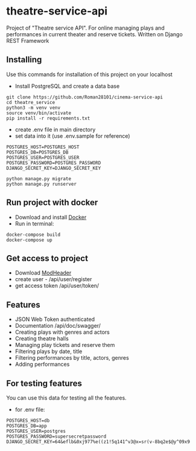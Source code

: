 # theatre-service-api

Project of "Theatre service API". For online managing plays and performances in current theater and reserve tickets. Written on Django REST Framework


## Installing

Use this commands for installation of this project on your localhost

* Install PostgreSQL and create a data base
```shell
git clone https://github.com/Roman28101/cinema-service-api
cd theatre_service
python3 -m venv venv
source venv/bin/activate
pip install -r requirements.txt
```
* create .env file in main directory
* set data into it (use .env.sample for reference)
```shell
POSTGRES_HOST=POSTGRES_HOST
POSTGRES_DB=POSTGRES_DB
POSTGRES_USER=POSTGRES_USER
POSTGRES_PASSWORD=POSTGRES_PASSWORD
DJANGO_SECRET_KEY=DJANGO_SECRET_KEY
```
```
python manage.py migrate
python manage.py runserver
```

## Run project with docker

* Download and install [Docker](https://www.docker.com/products/docker-desktop/)
* Run in terminal:

```shell
docker-compose build
docker-compose up
```


## Get access to project

* Download [ModHeader](https://chrome.google.com/webstore/detail/modheader/idgpnmonknjnojddfkpgkljpfnnfcklj?hl=en)
* create user - /api/user/register
* get access token /api/user/token/



## Features

* JSON Web Token authenticated
* Documentation /api/doc/swagger/
* Creating plays with genres and actors
* Creating theatre halls
* Managing play tickets and reserve them
* Filtering plays by date, title
* Filtering performances by title, actors, genres
* Adding performances



## For testing features

You can use this data for testing all the features.
* for .env file: 
```shell
POSTGRES_HOST=db
POSTGRES_DB=app
POSTGRES_USER=postgres
POSTGRES_PASSWORD=supersecretpassword
DJANGO_SECRET_KEY=64&eflb&0xj977%e((z1!5q141^v3@x=sr(v-8bq2e$@y^09x9
```
